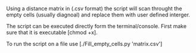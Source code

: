Using a distance matrix in (.csv format) the script will scan throught the empty cells (usually diagnoal) and replace them with user defined interger. 

The script can be executed directly form the terminal/console. First make sure that it is executable [chmod +x]. 

To run the script on a file use [./Fill_empty_cells.py 'matrix.csv'] 


